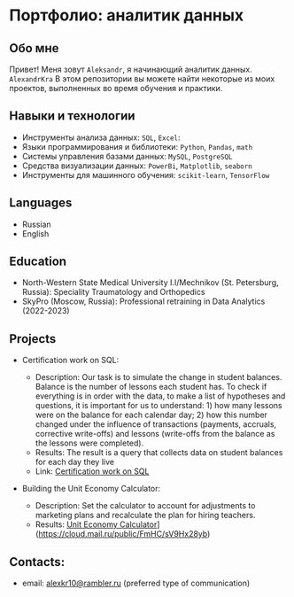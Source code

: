 # Портфолио: аналитик данных

## Обо мне 

Привет! Меня зовут ``Aleksandr``, я начинающий аналитик данных. 
``AlexandrKra``
В этом репозитории вы можете найти некоторые из моих проектов, выполненных во время обучения и практики.
<br>

## Навыки и технологии
- Инструменты анализа данных: ``SQL``, ``Excel``: 
- Языки программирования и библиотеки: ``Python``, ``Pandas``, ``math`` 
- Системы управления базами данных: ``MySQL``, ``PostgreSQL``
- Средства визуализации данных: ``PowerBi``, ``Matplotlib``, ``seaborn``
- Инструменты для машинного обучения: ``scikit-learn``, ``TensorFlow``

## Languages

- Russian 
- English
## Education

- North-Western State Medical University I.I/Mechnikov (St. Petersburg, Russia): Speciality Traumatology and Orthopedics
- SkyPro (Moscow, Russia): Professional retraining in Data Analytics (2022-2023)

## Projects

- Certification work on SQL:
  - Description: Our task is to simulate the change in student balances. Balance is the number of lessons each student has. To check if everything is in order with the data, to make a list of hypotheses and questions, it is important for us to understand: 1) how many lessons were on the balance for each calendar day; 2) how this number changed under the influence of transactions (payments, accruals, corrective write-offs) and lessons (write-offs from the balance as the lessons were completed).
  - Results: The result is a query that collects data on student balances for each day they live 
  - Link: [Certification work on SQL](https://cloud.mail.ru/public/uCKj/4CJATDiRL)

- Building the Unit Economy Calculator:
  - Description: Set the calculator to account for adjustments to marketing plans and recalculate the plan for hiring teachers.
  - Results: [Unit Economy Calculator]([https://)](https://cloud.mail.ru/public/FmHC/sV9Hx28yb)



## Contacts:
- email: alexkr10@rambler.ru (preferred type of communication)
